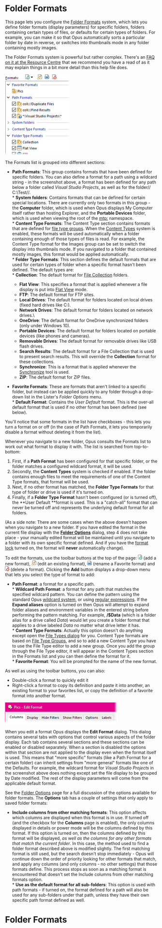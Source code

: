 # Folder Formats

This page lets you configure the [Folder Formats](/Manual/basic_concepts/folder_options/folder_formats.md) system, which lets you define folder formats (display parameters) for specific folders, folders containing certain types of files, or defaults for certain types of folders. For example, you can make it so that Opus automatically sorts a particular folder by date in reverse, or switches into thumbnails mode in any folder containing mostly images.

The Folder Formats system is powerful but rather complex. There's an [FAQ on it at the Resource Centre](https://resource.dopus.com/t/folder-formats-quick-guide/1313) that we recommend you have a read of as it may explain things in a bit more detail than this help file does.

![](/Manual/images/media/folder_formats.png) 

The Formats list is grouped into different sections:

- **Path Formats**: This group contains formats that have been defined for specific folders. You can also define a format for a path using a wildcard string - in the screenshot above, a format has been defined for any path below a folder called *Visual Studio Projects*, as well as for the folder// C:\Test//.  
  \* **System folders**: Contains formats that can be defined for certain special locations. There are currently only two formats in this group - the **Computer** folder, which is used when Opus displays My Computer itself rather than hosting Explorer, and the **Portable Devices** folder, which is used when viewing the root of the [mtp:](/Manual/basic_concepts/virtual_file_system/mtp.md) namespace.  
  \* **Content Type Formats**: The Content Type section contains formats that are defined for [file type groups](/Manual/file_types/file_type_groups.md). When the [Content Types](/Manual/basic_concepts/folder_options/content_types.md) system is enabled, these formats will be used automatically when a folder containing enough of those types of files is read. For example, the Content Type format for the Images group can be set to switch the display into thumbnails mode. If you navigated to a folder that contained mostly images, this format would be applied automatically.  
  \* **Folder Type Formats**: This section defines the default formats that are used for certain types of folder when a specific format hasn't been defined. The default types are:  
  \* **Collection**: The default format for [File Collection](/Manual/basic_concepts/virtual_file_system/file_collections/RAEDME.md) folders.
  - **Flat View**: This specifies a format that is applied whenever a file display is put into [Flat View](/Manual/basic_concepts/flat_view.md) mode.
  - **FTP**: The default format for FTP sites.
  - **Local Drives**: The default format for folders located on local drives (fixed hard drives like C:).
  - **Network Drives**: The default format for folders located on network drives.\\
  - **OneDrive**: The default format for OneDrive synchronized folders (only under Windows 10).
  - **Portable Devices**: The default format for folders located on portable devices (like phones and cameras).
  - **Removable Drives**: The default format for removable drives like USB flash drives.
  - **Search Results**: The default format for a File Collection that is used to present search results. This will override the **Collection** format for these collections.
  - **Synchronize**: This is a format that is applied whenever the [Synchronize](/Manual/file_operations/copying_moving_and_deleting_files/copying_updated_files/synchronize.md) tool is used.
  - **ZIP**: The default format for ZIP files.

- **Favorite Formats**: These are formats that aren't linked to a specific folder, but instead can be applied quickly to any folder through a drop-down list in the Lister's *Folder Options* menu.  
  \* **Default Format**: Contains the *User Default* format. This is the over-all default format that is used if no other format has been defined (see below).

You'll notice that some formats in the list have checkboxes - this lets you turn a format on or off (in the case of Path Formats, it lets you temporarily disable a format without deleting it from the list).

Whenever you navigate to a new folder, Opus consults the Formats list to work out what format to display it with. The list is searched from top-to-bottom:

1.  First, if a **Path Format** has been configured for that specific folder, or the folder matches a configured wildcard format, it will be used.
2.  Secondly, the **Content Types** system is checked if enabled. If the folder contains enough files to meet the requirements of one of the Content Type formats, that format will be used.
3.  Next, if no other format has matched, the **Folder Type Formats** for that type of folder or drive is used if it's turned on.
4.  Finally, if a **Folder Type Format** hasn't been configured (or is turned off), the **User Default **format is used. This is a "catch-all" format that can never be turned off and represents the underlying default format for all folders.

(As a side note: There are some cases when the above doesn't happen when you navigate to a new folder. If you have edited the format in the current file display with the **[Folder Options](/Manual/basic_concepts/folder_options/RAEDME.md)** dialog, step 4 does not take place - your manually edited format will be maintained until you navigate to a folder with its own specific format defined. And if you have the [format lock](/Manual/basic_concepts/folder_options/locking_the_format.md) turned on, the format will **never** automatically change).

To edit the formats, use the toolbar buttons at the top of the page: ![](/Manual/images/media/favorites_-_add.png) (add a new format), ![](/Manual/images/media/favorties_-_edit.png) (edit an existing format), ![](/Manual/images/media/filters_-_rename.png) (rename a Favorite format) and ![](/Manual/images/media/favorites_-_delete.png) (delete a format). Clicking the **Add** button displays a drop-down menu that lets you select the type of format to add:

- **Path Format**: a format for a specific path.  
  \* **Wildcard Path Format**: a format for any path that matches the specified wildcard pattern. You can define the pattern using the standard Opus [wildcard system](/Manual/reference/wildcard_reference/pattern_matching_syntax.md), or using [regular expressions](/Manual/file_operations/renaming_files/advanced_rename/rename_modes/regular_expressions.md). If the **Expand aliases** option is turned on then Opus will attempt to expand folder aliases and environment variables in the entered string before performing the pattern matching. For example, **/\$Data** (which is a folder alias for a drive called *Data*) would let you create a folder format that applies to a drive labeled *Data* no matter what drive letter it has.  
  \* **Content Type Formats**: Actually this option doesn't do anything except open the [File Types dialog](/Manual/file_types/RAEDME.md) for you. Content Type formats are based on [File Type Groups](/Manual/file_types/file_type_groups.md), and so to add a new Content Type you have to use the File Type editor to add a new group. Once you add the group through the File Type editor, it will appear in the Content Types section in the Formats list and you can then define the format for it.  
  \* **Favorite Format**: You will be prompted for the name of the new format.

As well as using the toolbar buttons, you can also:

- Double-click a format to quickly edit it
- Right-click a format to copy its definition and paste it into another, an existing format to your favorites list, or copy the definition of a favorite format into another format.

![](/Manual/images/media/format_editor.png)

When you edit a format Opus displays the **Edit Format** dialog. This dialog contains several tabs with options that control various aspects of the folder display. Each tab contains several sections and these sections can be enabled or disabled separately. When a section is disabled the options within that section are not applied to the display even when the format itself is used. This means that "more specific" formats (like a Path Format for a certain folder) can inherit settings from "more general" formats like one of the Defaults. For example, the wildcard format for *Visual Studio Projects* in the screenshot above does nothing except set the file display to be grouped by Date modified. The rest of the display parameters will come from the applicable default format.

See the [Folder Options](/Manual/basic_concepts/folder_options/RAEDME.md) page for a full discussion of the options available for folder formats. The **Options** tab has a couple of settings that only apply to saved folder formats:

- **Include columns from other matching formats**: This option affects which columns are displayed when this format is in use. If turned off (and the checkbox for the **Columns** page is enabled), the only columns displayed in details or power mode will be the columns defined by this format. If this option is turned on, then the columns defined by this format will be displayed, *as well as the columns for any other formats that match the current folder*. In this case, the method used to find a folder format described above is modified slightly. The first matching format is still used, but the search doesn't stop immediately - Opus will continue down the order of priority looking for other formats that match, and apply any columns (and only columns - no other settings) that those formats define. This process stops as soon as a matching format is encountered that doesn't set the Include columns from other matching formats option.  
  \* **Use as the default format for all sub-folders**: This option is used with path formats - if turned on, the format defined for a path will also be used for any sub-folders under that path, unless they have their own specific path format defined as well.

# Folder Formats
